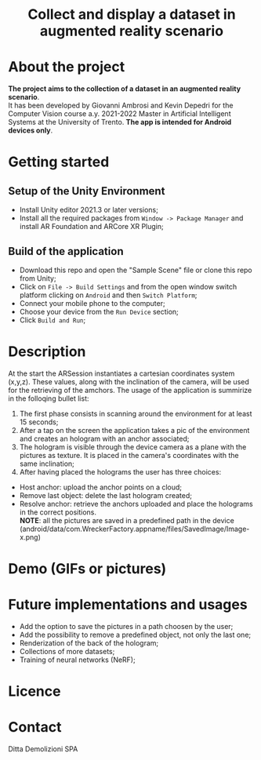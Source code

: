 # <p align="center">Collect and display a dataset in augmented reality scenario</p>

# About the project

**The project aims to the collection of a dataset in an augmented reality scenario**.<br/>It has been developed by Giovanni Ambrosi and Kevin Depedri for the Computer Vision course a.y. 2021-2022 Master in Artificial Intelligent Systems at the University of Trento. **The app is intended for Android devices only**.  


# Getting started
## Setup of the Unity Environment
* Install Unity editor 2021.3 or later versions;
* Install all the required packages from `Window -> Package Manager` and install AR Foundation and ARCore XR Plugin; 
## Build of the application
* Download this repo and open the "Sample Scene" file or clone this repo from Unity;
* Click on `File -> Build Settings` and from the open window switch platform clicking on `Android` and then `Switch Platform`;
* Connect your mobile phone to the computer;
* Choose your device from the `Run Device` section;
* Click `Build and Run`;




# Description
At the start the ARSession instantiates a cartesian coordinates system (x,y,z). These values, along with the inclination of the camera, will be used for the retrieving of the amchors. The usage of the application is summirize in the folloqing bullet list:

1) The first phase consists in scanning around the environment for at least 15 seconds;
2) After a tap on the screen the application takes a pic of the environment and creates an hologram with an anchor associated;
3) The hologram is visible through the device camera as a plane with the pictures as texture. It is placed in the camera's coordinates with the same inclination;
4) After having placed the holograms the user has three choices:
- Host anchor: upload the anchor points on a cloud;
- Remove last object: delete the last hologram created;
- Resolve anchor: retrieve the anchors uploaded and place the holograms in the correct positions.
<br/>**NOTE**: all the pictures are saved in a predefined path in the device (android/data/com.WreckerFactory.appname/files/SavedImage/Image-x.png)




# Demo (GIFs or pictures)

# Future implementations and usages
* Add the option to save the pictures in a path choosen by the user;
* Add the possibility to remove a predefined object, not only the last one;
* Renderization of the back of the hologram;
* Collections of more datasets;
* Training of neural networks (NeRF);



# Licence

# Contact
Ditta Demolizioni SPA
